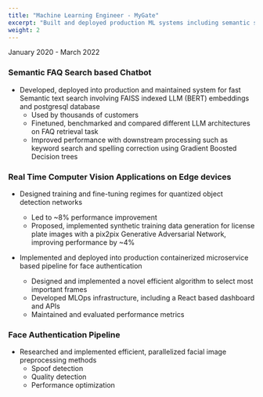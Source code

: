```yaml
---
title: "Machine Learning Engineer - MyGate"
excerpt: "Built and deployed production ML systems including semantic search, computer vision, and MLOps infrastructure"
weight: 2
---
```



January 2020 - March 2022

### Semantic FAQ Search based Chatbot

* Developed, deployed into production and maintained system for fast Semantic text search involving FAISS indexed LLM (BERT) embeddings and postgresql database
  * Used by thousands of customers
  * Finetuned, benchmarked and compared different LLM architectures on FAQ retrieval task
  * Improved performance with downstream processing such as keyword search and spelling correction using Gradient Boosted Decision trees

### Real Time Computer Vision Applications on Edge devices

* Designed training and fine-tuning regimes for quantized object detection networks
  * Led to ~8% performance improvement
  * Proposed, implemented synthetic training data generation for license plate images with a pix2pix Generative Adversarial Network, improving performance by ~4%

* Implemented and deployed into production containerized microservice based pipeline for face authentication
  * Designed and implemented a novel efficient algorithm to select most important frames
  * Developed MLOps infrastructure, including a React based dashboard and APIs
  * Maintained and evaluated performance metrics

### Face Authentication Pipeline

* Researched and implemented efficient, parallelized facial image preprocessing methods
  * Spoof detection
  * Quality detection
  * Performance optimization 